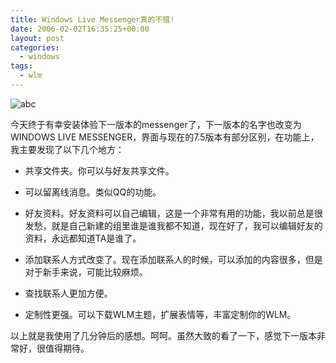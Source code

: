 ```yaml
---
title: Windows Live Messenger真的不错!
date: 2006-02-02T16:35:25+00:00
layout: post
categories:
  - windows
tags:
  - wlm
---
```


![abc](https://www5.imagine-msn.com/minisites/images/waitlists/header/WinLive.MSGRBeta.Logo.gif)

今天终于有幸安装体验下一版本的messenger了，下一版本的名字也改变为WINDOWS LIVE MESSENGER，界面与现在的7.5版本有部分区别，在功能上，我主要发现了以下几个地方：

  * 共享文件夹。你可以与好友共享文件。

  * 可以留离线消息。类似QQ的功能。

  * 好友资料。好友资料可以自己编辑，这是一个非常有用的功能，我以前总是很发愁，就是自己新建的组里谁是谁我都不知道，现在好了，我可以编辑好友的资料，永远都知道TA是谁了。

  * 添加联系人方式改变了。现在添加联系人的时候，可以添加的内容很多，但是对于新手来说，可能比较麻烦。

  * 查找联系人更加方便。

  * 定制性更强。可以下载WLM主题，扩展表情等，丰富定制你的WLM。

以上就是我使用了几分钟后的感想。呵呵。虽然大致的看了一下，感觉下一版本非常好，很值得期待。